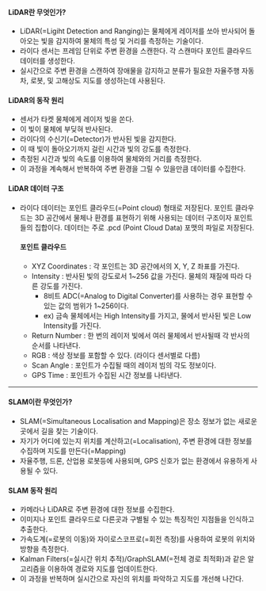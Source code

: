 #### LiDAR란 무엇인가?
  - LiDAR(=Ligiht Detection and Ranging)는 물체에게 레이저를 쏘아 반사되어 돌아오는 빛을 감지하여 물체의 특성 및 거리를 측정하는 기술이다.
  - 라이다 센서는 프레임 단위로 주변 환경을 스캔한다. 각 스캔마다 포인트 클라우드 데이터를 생성한다.
  - 실시간으로 주변 환경을 스캔하여 장애물을 감지하고 분류가 필요한 자율주행 자동차, 로봇, 및 고해상도 지도를 생성하는데 사용된다.

#### LiDAR의 동작 원리
  - 센서가 타켓 물체에게 레이저 빛을 쏜다.
  - 이 빛이 물체에 부딪혀 반사된다.
  - 라이다의 수신기(=Detector)가 반사된 빛을 감지한다.
  - 이 때 빛이 돌아오기까지 걸린 시간과 빛의 강도를 측정한다.
  - 측정된 시간과 빛의 속도를 이용하여 물체와의 거리를 측정한다.
  - 이 과정을 계속해서 반복하여 주변 환경을 그릴 수 있을만큼 데이터를 수집한다.

#### LiDAR 데이터 구조
  - 라이다 데이터는 포인트 클라우드(=Point cloud) 형태로 저장된다. 포인트 클라우드는 3D 공간에서 물체나 환경를 표현하기 위해
    사용되는 데이터 구조이자 포인트들의 집합이다. 데이터는 주로 .pcd (Point Cloud Data) 포맷의 파일로 저장된다.
    #### 포인트 클라우드
    - XYZ Coordinates : 각 포인트는 3D 공간에서의 X, Y, Z 좌표를 가진다.
    - Intensity : 반사된 빛의 강도로서 1~256 값을 가진다. 물체의 재질에 따라 다른 강도를 가진다.
      - 8비트 ADC(=Analog to Digital Converter)를 사용하는 경우 표현할 수 있는 값의 범위가 1~256이다.
      - ex) 금속 물체에서는 High Intensity를 가지고, 물에서 반사된 빛은 Low Intensity를 가진다.
    - Return Number : 한 번의 레이저 빛에서 여러 물체에서 반사될때 각 반사의 순서를 나타낸다. 
    - RGB : 색상 정보를 포함할 수 있다. (라이다 센서별로 다름)
    - Scan Angle : 포인트가 수집될 때의 레이저 빔의 각도 정보이다.
    - GPS Time : 포인트가 수집된 시간 정보를 나타낸다.

***

#### SLAM이란 무엇인가?
  - SLAM(=Simultaneous Localisation and Mapping)은 장소 정보가 없는 새로운 곳에서 길을 찾는 기술이다.
  - 자기가 어디에 있는지 위치를 계산하고(=Localisation), 주변 환경에 대한 정보를 수집하며 지도를 만든다(=Mapping)
  - 자율주행, 드론, 산업용 로봇등에 사용되며, GPS 신호가 없는 환경에서 유용하게 사용될 수 있다.

#### SLAM 동작 원리
  - 카메라나 LiDAR로 주변 환경에 대한 정보를 수집한다.
  - 이미지나 포인트 클라우드로 다른곳과 구별될 수 있는 특징적인 지점들을 인식하고 추출한다.
  - 가속도계(=로봇의 이동)와 자이로스코프로(=회전 측정)를 사용하여 로봇의 위치와 방향을 측정한다.
  - Kalman Filters(=실시간 위치 추적)/GraphSLAM(=전체 경로 최적화)과 같은 알고리즘을 이용하여 경로와 지도를 업데이트한다.
  - 이 과정을 반복하며 실시간으로 자신의 위치를 파악하고 지도를 개선해 나간다.

